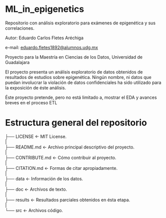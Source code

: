 # ML_in_epigenetics
Repositorio con análisis exploratorio para exámenes de epigenética y sus correlaciones. 

Autor: Eduardo Carlos Fletes Aréchiga

e-mail: eduardo.fletes1892@alumnos.udg.mx

Proyecto para la Maestría en Ciencias de los Datos, Universidad de Guadalajara

El proyecto presenta un análisis exploratorio de datos obtenidos de resultados de estudios sobre epigenética.
Ningún nombre, ni datos que puedan involucrar la violación de datos confidenciales ha sido utilizado para la exposición de éste análisis.

Éste proyecto pretende, pero no está limitado a, mostrar el EDA y avances breves en el proceso ETL

# Estructura general del repositorio

├── LICENSE           <- MIT License.  
|  
├── README.md         <- Archivo principal descriptivo del proyecto.  
|  
├── CONTRIBUTE.md   <- Cómo contribuir al proyecto.  
|  
├── CITATION.md       <- Formas de citar apropiadamente.  
|  
├── data              <- Información de los datos.  
|  
├── doc               <- Archivos de texto.  
|  
├── results           <- Resultados parciales obtenidos en ésta etapa.  
|  
└── src               <- Archivos código.  
